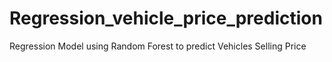 # Regression_vehicle_price_prediction
Regression Model using Random Forest to predict Vehicles Selling Price
